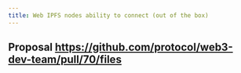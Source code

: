 ```yaml
---
title: Web IPFS nodes ability to connect (out of the box)
---
```


## Proposal https://github.com/protocol/web3-dev-team/pull/70/files
